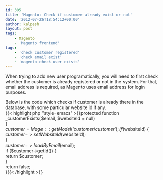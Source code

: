 ```yaml
---
id: 305
title: 'Magento: Check if customer already exist or not'
date: '2012-07-26T18:54:12+00:00'
author: kalpesh
layout: post
tags:
    - Magento
    - 'Magento frontend'
tags:
    - 'check customer registered'
    - 'check email exist'
    - 'magento check user exists'
---
```


When trying to add new user programatically, you will need to first check whether the customer is already registered or not in the system. For that, email address is required, as Magento uses email address for login purposes.

Below is the code which checks if customer is already there in the database, with some particular website id if any.  
{{< highlight php "style=emacs" >}}protected function _customerExists($email, $websiteId = null)  
{  
 $customer = Mage::getModel(‘customer/customer’);  
 if ($websiteId) {  
 $customer->setWebsiteId($websiteId);  
 }  
 $customer->loadByEmail($email);  
 if ($customer->getId()) {  
 return $customer;  
 }  
 return false;  
}{{< /highlight >}}